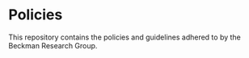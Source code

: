 # Policies
This repository contains the policies and guidelines adhered to by the Beckman Research Group.
